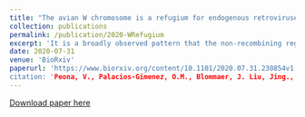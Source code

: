 ```yaml
---
title: "The avian W chromosome is a refugium for endogenous retroviruses with likely effects on female-biased mutational load and genetic incompatibilities"
collection: publications
permalink: /publication/2020-WRefugium
excerpt: 'It is a broadly observed pattern that the non-recombining regions of sex-limited chromosomes (Y and W) accumulate more repeats than the rest of the genome, even in species like birds with a low genome-wide repeat content. Here we show that in birds with highly heteromorphic sex chromosomes, the W chromosome has a transposable element (TE) density of >55% compared to the genome-wide density of <10%, and contains over half of all full-length (thus potentially active) endogenous retroviruses (ERVs) of the entire genome. Using RNA-seq and protein mass spectrometry data, we were able to detect signatures of female-specific ERV expression. We hypothesise that the avian W chromosome acts as a refugium for active ERVs, likely leading to female-biased mutational load that may influence female physiology similar to the "toxic-Y" effect in Drosophila. Furthermore, Haldane's rule predicts that the heterogametic sex has reduced fertility in hybrids. We propose that the excess of W-linked active ERVs over the rest of the genome may be an additional explanatory variable for Haldane's rule, with consequences for genetic incompatibilities between species through TE/repressor mismatches in hybrids. Together, our results suggest that the sequence content of female-specific W chromosomes can have effects far beyond sex determination and gene dosage.'
date: 2020-07-31
venue: 'BioRxiv'
paperurl: 'https://www.biorxiv.org/content/10.1101/2020.07.31.230854v1''
citation: 'Peona, V., Palacios-Gimenez, O.M., Blommaer, J. Liu, Jing., Haryoko, T., Jønsson, K.A., Irestedt, M., Zhou, Q., Jern, P., Suh, A. (2020). &quot;The avian W chromosome is a refugium for endogenous retroviruses with likely effects on female-biased mutational load and genetic incompatibilities .&quot; <i>BioRxiv</i>'
---
```

[Download paper here](https://www.biorxiv.org/content/10.1101/2020.07.31.230854v1)
